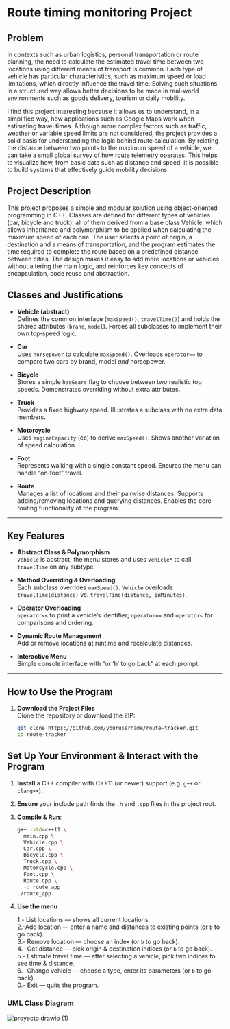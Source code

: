 # Route timing monitoring Project

## Problem
In contexts such as urban logistics, personal transportation or route planning, the need to calculate the estimated travel time between two locations using different means of transport is common. Each type of vehicle has particular characteristics, such as maximum speed or load limitations, which directly influence the travel time. Solving such situations in a structured way allows better decisions to be made in real-world environments such as goods delivery, tourism or daily mobility.

I find this project interesting because it allows us to understand, in a simplified way, how applications such as Google Maps work when estimating travel times. Although more complex factors such as traffic, weather or variable speed limits are not considered, the project provides a solid basis for understanding the logic behind route calculation. By relating the distance between two points to the maximum speed of a vehicle, we can take a small global survey of how route telemetry operates. This helps to visualize how, from basic data such as distance and speed, it is possible to build systems that effectively guide mobility decisions.


## Project Description
This project proposes a simple and modular solution using object-oriented programming in C++. Classes are defined for different types of vehicles (car, bicycle and truck), all of them derived from a base class Vehicle, which allows inheritance and polymorphism to be applied when calculating the maximum speed of each one. The user selects a point of origin, a destination and a means of transportation, and the program estimates the time required to complete the route based on a predefined distance between cities. The design makes it easy to add more locations or vehicles without altering the main logic, and reinforces key concepts of encapsulation, code reuse and abstraction.

## Classes and Justifications

- **Vehicle (abstract)**  
  Defines the common interface (`maxSpeed()`, `travelTime()`) and holds the shared attributes (`brand`, `model`).  Forces all subclasses to implement their own top‐speed logic.

- **Car**  
  Uses `horsepower` to calculate `maxSpeed()`.  Overloads `operator==` to compare two cars by brand, model *and* horsepower.

- **Bicycle**  
  Stores a simple `hasGears` flag to choose between two realistic top speeds.  Demonstrates overriding without extra attributes.

- **Truck**  
  Provides a fixed highway speed.  Illustrates a subclass with no extra data members.

- **Motorcycle**  
  Uses `engineCapacity` (cc) to derive `maxSpeed()`.  Shows another variation of speed calculation.

- **Foot**  
  Represents walking with a single constant speed.  Ensures the menu can handle “on‐foot” travel.

- **Route**  
  Manages a list of locations and their pairwise distances.  Supports adding/removing locations and querying distances.  Enables the core routing functionality of the program.

---

## Key Features

- **Abstract Class & Polymorphism**  
  `Vehicle` is abstract; the menu stores and uses `Vehicle*` to call `travelTime` on any subtype.

- **Method Overriding & Overloading**  
  Each subclass overrides `maxSpeed()`.  `Vehicle` overloads `travelTime(distance)` vs. `travelTime(distance, inMinutes)`.

- **Operator Overloading**  
  `operator<<` to print a vehicle’s identifier; `operator==` and `operator<` for comparisons and ordering.

- **Dynamic Route Management**  
  Add or remove locations at runtime and recalculate distances.

- **Interactive Menu**  
  Simple console interface with “or ‘b’ to go back” at each prompt.

---

## How to Use the Program

1. **Download the Project Files**  
   Clone the repository or download the ZIP:
   ```bash
   git clone https://github.com/yourusername/route-tracker.git
   cd route-tracker
   
## Set Up Your Environment & Interact with the Program

1. **Install** a C++ compiler with C++11 (or newer) support (e.g. `g++` or `clang++`).  
2. **Ensure** your include path finds the `.h` and `.cpp` files in the project root.  
3. **Compile & Run**:
   ```bash
   g++ -std=c++11 \
     main.cpp \
     Vehicle.cpp \
     Car.cpp \
     Bicycle.cpp \
     Truck.cpp \
     Motorcycle.cpp \
     Foot.cpp \
     Route.cpp \
     -o route_app
   ./route_app
4. **Use the menu**

    1.- List locations — shows all current locations.  
    2.-Add location — enter a name and distances to existing points (or `b` to go back).  
    3.- Remove location — choose an index (or `b` to go back).  
    4.- Get distance — pick origin & destination indices (or `b` to go back).  
    5.- Estimate travel time — after selecting a vehicle, pick two indices to see time & distance.  
    6.- Change vehicle — choose a type, enter its parameters (or `b` to go back).  
    0.- Exit — quits the program.  


### UML Class Diagram

![proyecto drawio (1)](https://github.com/user-attachments/assets/f4d4230e-310f-43a0-85bc-414d84a51ea2)

